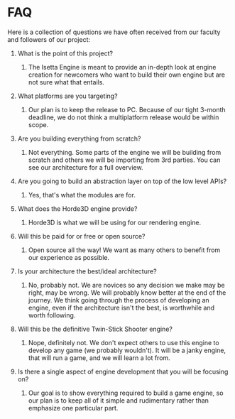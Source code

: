 # FAQ

Here is a collection of questions we have often received from our faculty and followers of our project:

1. What is the point of this project?
    1. The Isetta Engine is meant to provide an in-depth look at engine creation for newcomers who want to build their own engine but are not sure what that entails. 
2. What platforms are you targeting?
    1. Our plan is to keep the release to PC. Because of our tight 3-month deadline, we do not think a multiplatform release would be within scope. 
3. Are you building everything from scratch?
    1. Not everything. Some parts of the engine we will be building from scratch and others we will be importing from 3rd parties. You can see our architecture for a full overview. 
4. Are you going to build an abstraction layer on top of the low level APIs?
    1. Yes, that's what the modules are for. 
5. What does the Horde3D engine provide?
    1. Horde3D is what we will be using for our rendering engine.
6. Will this be paid for or free or open source?
    1. Open source all the way! We want as many others to benefit from our experience as possible. 
7. Is your architecture the best/ideal architecture?
    1. No, probably not. We are novices so any decision we make may be right, may be wrong. We will probably know better at the end of the journey. We think going through the process of developing an engine, even if the architecture isn't the best, is worthwhile and worth following.
8. Will this be the definitive Twin-Stick Shooter engine?
    1. Nope, definitely not. We don't expect others to use this engine to develop any game (we probably wouldn't). It will be a janky engine, that will run a game, and we will learn a lot from.

9. Is there a single aspect of engine development that you will be focusing on? 
    1. Our goal is to show everything required to build a game engine, so our plan is to keep all of it simple and rudimentary rather than emphasize one particular part. 
